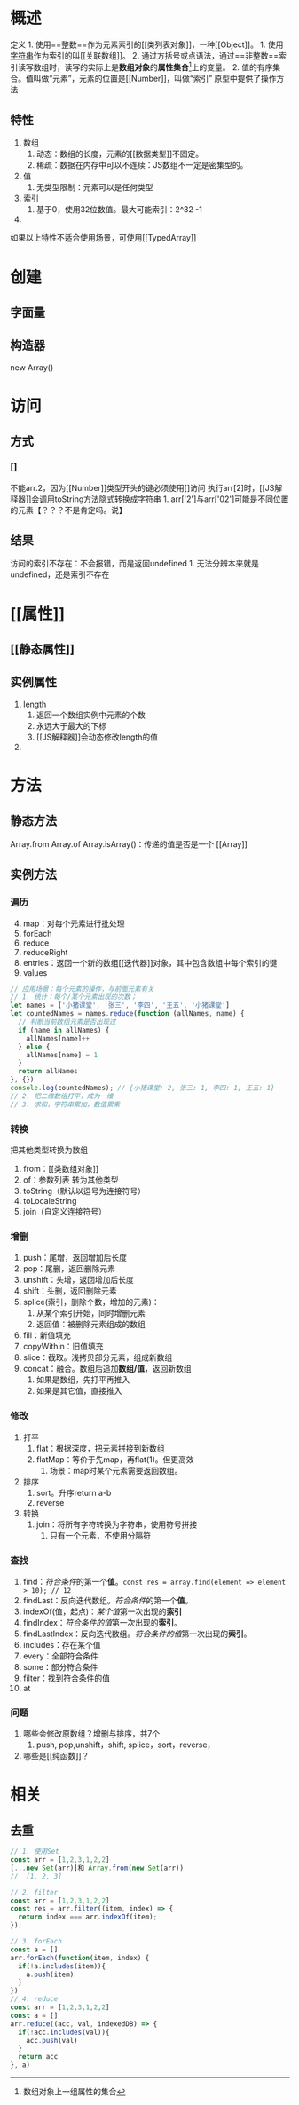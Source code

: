 # 概述
定义
	1. 使用==整数==作为元素索引的[[类列表对象]]，一种[[Object]]。
		1. 使用<u>字符串</u>作为索引的叫[[关联数组]]。
		2. 通过方括号或点语法，通过==非整数==索引读写数组时，读写的实际上是**数组对象**的**属性集合**[^1]上的变量。
	2. 值的有序集合。值叫做“元素”，元素的位置是[[Number]]，叫做“索引”
原型中提供了操作方法
## 特性
1. 数组
	1. 动态：数组的长度，元素的[[数据类型]]不固定。
	2. 稀疏：数据在内存中可以不连续：JS数组不一定是密集型的。
2. 值
	1. 无类型限制：元素可以是任何类型
3. 索引
	1. 基于0，使用32位数值。最大可能索引：2\^32 -1
4. 

如果以上特性不适合使用场景，可使用[[TypedArray]] 
# 创建
## 字面量
## 构造器
new Array()
# 访问
## 方式
### []
不能arr.2，因为[[Number]]类型开头的键必须使用[]访问
执行arr[2]时，[[JS解释器]]会调用toString方法隐式转换成字符串
	1. arr['2']与arr['02']可能是不同位置的元素【？？？不是肯定吗。说】
## 结果
访问的索引不存在：不会报错，而是返回undefined
	1. 无法分辨本来就是undefined，还是索引不存在
# [[属性]]
## [[静态属性]]

## 实例属性
1. length
	1. 返回一个数组实例中元素的个数
	2. 永远大于最大的下标
	3. [[JS解释器]]会动态修改length的值
2. 
# 方法
## 静态方法
Array.from
Array.of
Array.isArray()：传递的值是否是一个 [[Array]] 
## 实例方法
### 遍历
4. map：对每个元素进行批处理
5. forEach
6. reduce
7. reduceRight
8. entries：返回一个新的数组[[迭代器]]对象，其中包含数组中每个索引的键
9. values
```js
// 应用场景：每个元素的操作，与前面元素有关
// 1. 统计：每个/某个元素出现的次数；
let names = ['小猪课堂', '张三', '李四', '王五', '小猪课堂']
let countedNames = names.reduce(function (allNames, name) {
  // 判断当前数组元素是否出现过
  if (name in allNames) {
    allNames[name]++
  } else {
    allNames[name] = 1
  }
  return allNames
}, {})
console.log(countedNames); // {小猪课堂: 2, 张三: 1, 李四: 1, 王五: 1}
// 2. 把二维数组打平，成为一维
// 3. 求和，字符串累加，数值累乘
```
### 转换
把其他类型转换为数组
1. from：[[类数组对象]] 
2. of：参数列表
转为其他类型
1. toString（默认以逗号为连接符号）
2. toLocaleString
3. join（自定义连接符号）
### 增删
1. push：尾增，返回增加后长度
2. pop：尾删，返回删除元素
3. unshift：头增，返回增加后长度
4. shift：头删，返回删除元素
5. splice(索引，删除个数，增加的元素)：
	1. 从某个索引开始，同时增删元素
	2. 返回值：被删除元素组成的数组
6. fill：新值填充
7. copyWithin：旧值填充
8. slice：截取。浅拷贝部分元素，组成新数组
9. concat：融合。数组后追加**数组/值**，返回新数组
	1. 如果是数组，先打平再推入
	2. 如果是其它值，直接推入
### 修改
1. 打平
	1. flat：根据深度，把元素拼接到新数组
	2. flatMap：等价于先map，再flat(1)。但更高效
		1. 场景：map时某个元素需要返回数组。
2. 排序
	1. sort。升序return a-b
	2. reverse
3. 转换
	1. join：将所有字符转换为字符串，使用符号拼接
		1. 只有一个元素，不使用分隔符
### 查找
1. find：*符合条件*的第一个**值**。`const res = array.find(element => element > 10); // 12` 
2. findLast：反向迭代数组。*符合条件*的第一个**值**。
3. indexOf(值，起点)：*某个值*第一次出现的**索引** 
4. findIndex：*符合条件的值*第一次出现的**索引**。
5. findLastIndex：反向迭代数组。*符合条件的值*第一次出现的**索引**。
6. includes：存在某个值
7. every：全部符合条件
8. some：部分符合条件
9. filter：找到符合条件的值
10. at
### 问题
1. 哪些会修改原数组？增删与排序，共7个
	1. push, pop,unshift，shift, splice，sort，reverse，
2. 哪些是[[纯函数]]？
# 相关
## 去重
```js
// 1. 使用Set
const arr = [1,2,3,1,2,2]
[...new Set(arr)]和 Array.from(new Set(arr))
//  [1, 2, 3]

// 2. filter
const arr = [1,2,3,1,2,2]
const res = arr.filter((item, index) => {
  return index === arr.indexOf(item);
});

// 3. forEach
const a = []
arr.forEach(function(item, index) {
  if(!a.includes(item)){
    a.push(item)
  }
})
// 4. reduce
const arr = [1,2,3,1,2,2]
const a = []
arr.reduce((acc, val, indexedDB) => {
  if(!acc.includes(val)){
    acc.push(val)
  }
  return acc
}, a)
```



[^1]: 数组对象上一组属性的集合